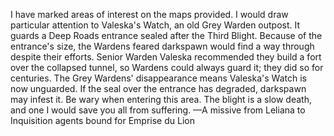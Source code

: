 I have marked areas of interest on the maps provided. I would draw particular attention to Valeska's Watch, an old Grey Warden outpost. It guards a Deep Roads entrance sealed after the Third Blight.
Because of the entrance's size, the Wardens feared darkspawn would find a way through despite their efforts. Senior Warden Valeska recommended they build a fort over the collapsed tunnel, so Wardens could always guard it; they did so for centuries.
The Grey Wardens' disappearance means Valeska's Watch is now unguarded. If the seal over the entrance has degraded, darkspawn may infest it. Be wary when entering this area. The blight is a slow death, and one I would save you all from suffering.
—A missive from Leliana to Inquisition agents bound for Emprise du Lion